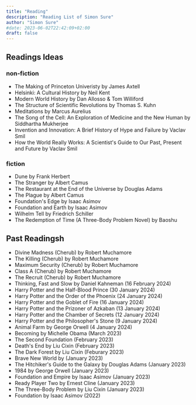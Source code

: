 ```yaml
---
title: "Reading"
description: "Reading List of Simon Sure"
author: "Simon Sure"
#date: 2023-06-02T22:42:09+02:00
draft: false
---
```


## Readings Ideas
### non-fiction
- The Making of Princeton Univeristy by James Axtell
- Helsinki: A Cultural History by Neil Kent
- Modern World History by Dan Allosso & Tom Williford
- The Structure of Scientific Revolutions by Thomas S. Kuhn
- Meditations by Marcus Aurelius
- The Song of the Cell: An Exploration of Medicine and the New Human by Siddhartha Mukherjee
- Invention and Innovation: A Brief History of Hype and Failure by Vaclav Smil
- How the World Really Works: A Scientist's Guide to Our Past, Present and Future by Vaclav Smil
### fiction
- Dune by Frank Herbert
- The Stranger by Albert Camus
- The Restaurant at the End of the Universe by Douglas Adams
- The Plague by Albert Camus
- Foundation's Edge by Isaac Asimov
- Foundation and Earth by Isaac Asimov
- Wilhelm Tell by Friedrich Schiller
- The Redemption of Time (A Three-Body Problem Novel) by Baoshu

## Past Readingsh
- Divine Madness (Cherub) by Robert Muchamore
- The Killing (Cherub) by Robert Muchamore
- Maximum Security (Cherub) by Robert Muchamore
- Class A (Cherub) by Robert Muchamore
- The Recruit (Cherub) by Robert Muchamore
- Thinking, Fast and Slow by Daniel Kahneman (16 February 2024)
- Harry Potter and the Half-Blood Prince (30 January 2024)
- Harry Potter and the Order of the Phoenix (24 January 2024)
- Harry Potter and the Goblet of Fire (16 January 2024)
- Harry Potter and the Prizoner of Azkaban (13 January 2024)
- Harry Potter and the Chamber of Secrets (12 January 2024)
- Harry Potter and the Philosopher's Stone (9 January 2024)
- Animal Farm by George Orwell (4 January 2024)
- Becoming by Michelle Obama (March 2023)
- The Second Foundation (February 2023)
- Death's End by Liu Cixin (February 2023)
- The Dark Forest by Liu Cixin (Feburary 2023)
- Brave New World by (January 2023)
- The Hitchiker's Guide to the Galaxy by Douglas Adams (January 2023)
- 1984 by George Orwell (January 2023)
- Foundation and Empire by Isaac Asimov (January 2023)
- Ready Player Two by Ernest Cline (January 2023)
- The Three-Body Problem by Liu Cixin (January 2023)
- Foundation by Isaac Asimov (2022)